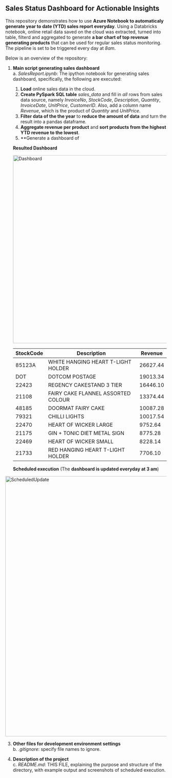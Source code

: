## Sales Status Dashboard for Actionable Insights

This repository demonstrates how to use **Azure Notebook to automaticaly generate year to date (YTD) sales report everyday**. Using a Databricks notebook, online retail data saved on the cloud was extracted, turned into table, filterd and aggregated to generate **a bar chart of top revenue generating products** that can be used for regular sales status monitoring. The pipeline is set to be triggered every day at _8am_.

Below is an overview of the repository:
   
1. **Main script generating sales dashboard**
   <br>a. _SalesReport.ipynb_: The ipython notebook for generating sales dashboard, specifically, the following are executed:
   1. **Load** online sales data in the cloud.
   2. **Create PySpark SQL table** _sales_data_ and fill in _all_ rows from sales data source, namely _InvoiceNo_, _StockCode_, _Description_, _Quantity_, _InvoiceDate_, _UnitPrice_, _CustomerID_. Also, add a column name _Revenue_, which is the product of _Quantity_ and _UnitPrice_.
   3. **Filter data of the the year** to **reduce the amount of data** and turn the result into a pandas dataframe.
   4. **Aggregate revenue per product** and **sort products from the highest YTD revenue to the lowest**.
   5. **Generate a dashboard of
      
   **Resulted Dashboard**

   <img width="586" alt="Dashboard" src="https://github.com/nogibjj/SalesReport_YCLiu/assets/46064664/f5ff9e42-189f-403e-9f12-1886faf535d7">

   | StockCode | Description | Revenue |
   |---|---|---|
   | 85123A | WHITE HANGING HEART T-LIGHT HOLDER | 26627.44 |
   | DOT | DOTCOM POSTAGE | 19013.34 |
   | 22423 | REGENCY CAKESTAND 3 TIER | 16446.10 |
   | 21108 | FAIRY CAKE FLANNEL ASSORTED COLOUR | 13374.44 |
   | 48185 | DOORMAT FAIRY CAKE | 10087.28 |
   | 79321 | CHILLI LIGHTS | 10017.54 |
   | 22470 | HEART OF WICKER LARGE | 9752.64 |
   | 21175 | GIN + TONIC DIET METAL SIGN | 8775.28 |
   | 22469 | HEART OF WICKER SMALL | 8228.14 |
   | 21733 | RED HANGING HEART T-LIGHT HOLDER | 7706.10 |
   

   **Scheduled execution** (The **dashboard is updated everyday at 3 am**)
   
<img width="811" alt="ScheduledUpdate" src="https://github.com/nogibjj/SalesReport_YCLiu/assets/46064664/e817a97c-b07e-4bea-950f-c49d0865ea97">


3. **Other files for development environment settings**
   <br>b. _.gitignore_: specify file names to ignore.

4. **Description of the project**
   <br>c. _README.md_: THIS FILE, explaining the purpose and structure of the directory, with example output and screenshots of scheduled execution.

